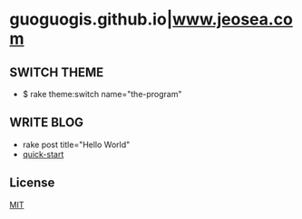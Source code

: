 guoguogis.github.io|www.jeosea.com
==========

## SWITCH THEME
* $ rake theme:switch name="the-program"

## WRITE BLOG
* rake post title="Hello World"
* [quick-start](http://jekyllbootstrap.com/usage/jekyll-quick-start.html)

## License

[MIT](http://opensource.org/licenses/MIT)
